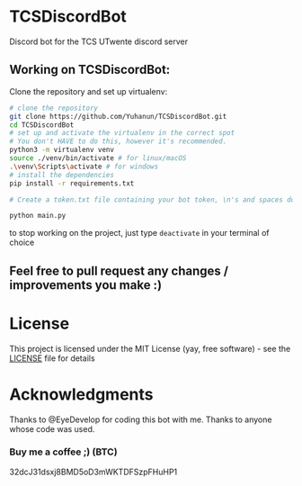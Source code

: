 # TCSDiscordBot
Discord bot for the TCS UTwente discord server

## Working on TCSDiscordBot:
Clone the repository and set up virtualenv:

```sh
# clone the repository
git clone https://github.com/Yuhanun/TCSDiscordBot.git
cd TCSDiscordBot
# set up and activate the virtualenv in the correct spot
# You don't HAVE to do this, however it's recommended.
python3 -m virtualenv venv
source ./venv/bin/activate # for linux/macOS
.\venv\Scripts\activate # for windows
# install the dependencies
pip install -r requirements.txt

# Create a token.txt file containing your bot token, \n's and spaces don't matter at the end or begin, the token is .strip()'d

python main.py
```
to stop working on the project, just type `deactivate` in your terminal of choice

## Feel free to pull request any changes / improvements you make :) ##

# License #
This project is licensed under the MIT License (yay, free software) - see the [LICENSE](https://github.com/Yuhanun/TCSDiscordBot/blob/master/LICENSE) file for details

# Acknowledgments #
Thanks to @EyeDevelop for coding this bot with me.
Thanks to anyone whose code was used.

### Buy me a coffee ;) (BTC) ###
32dcJ31dsxj8BMD5oD3mWKTDFSzpFHuHP1
